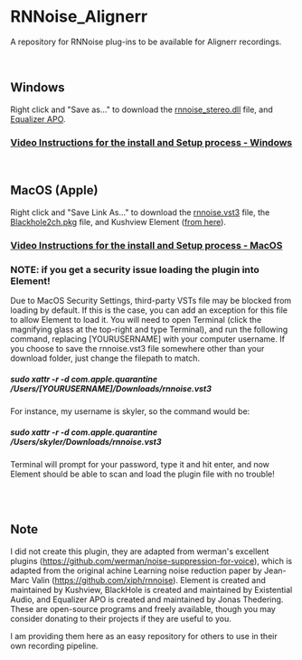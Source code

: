# RNNoise_Alignerr
A repository for RNNoise plug-ins to be available for Alignerr recordings.

<br>

## Windows 
Right click and "Save as..." to download the [rnnoise_stereo.dll](https://github.com/SkylerEvans/RNNoise_Alignerr/releases/download/new/rnnoise_stereo.dll) file, and [Equalizer APO](https://equalizerapo.com/EqualizerAPO64-1.2.1.zip).

### [Video Instructions for the install and Setup process - Windows](https://drive.google.com/file/d/1XjHdtly6rLykBWVPxW66jpvAPp98XeOo/view?usp=drive_link)
<br>

## MacOS (Apple)
Right click and "Save Link As..." to download the [rnnoise.vst3](https://github.com/SkylerEvans/RNNoise_Alignerr/releases/download/new/rnnoise.vst3.zip) file, the [Blackhole2ch.pkg](https://github.com/SkylerEvans/RNNoise_Alignerr/blob/main/BlackHole2ch-0.6.1.pkg) file, and Kushview Element ([from here](https://github.com/kushview/element/releases/download/1.0.0b1/element-osx-1.0.0b1.dmg)).

### [Video Instructions for the install and Setup process - MacOS](https://drive.google.com/file/d/10Pb9TkCZ9dojomGMn6MsUsS8qi6yrZMo/view?usp=drive_link)

### NOTE: if you get a security issue loading the plugin into Element!
Due to MacOS Security Settings, third-party VSTs file may be blocked from loading by default. If this is the case, you can add an exception for this file to allow Element to load it. You will need to open Terminal (click the magnifying glass at the top-right and type Terminal), and run the following command, replacing [YOURUSERNAME] with your computer username. If you choose to save the rnnoise.vst3 file somewhere other than your download folder, just change the filepath to match.

##### sudo xattr -r -d com.apple.quarantine /Users/[YOURUSERNAME]/Downloads/rnnoise.vst3

For instance, my username is skyler, so the command would be:

##### sudo xattr -r -d com.apple.quarantine /Users/skyler/Downloads/rnnoise.vst3

Terminal will prompt for your password, type it and hit enter, and now Element should be able to scan and load the plugin file with no trouble!

<br><br>

## Note
I did not create this plugin, they are adapted from werman's excellent plugins (https://github.com/werman/noise-suppression-for-voice), which is adapted from the original achine Learning noise reduction paper by Jean-Marc Valin (https://github.com/xiph/rnnoise). Element is created and maintained by Kushview, BlackHole is created and maintained by Existential Audio, and Equalizer APO is created and maintained by Jonas Thedering. These are open-source programs and freely available, though you may consider donating to their projects if they are useful to you.

I am providing them here as an easy repository for others to use in their own recording pipeline.
